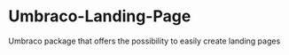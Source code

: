 # Umbraco-Landing-Page
Umbraco package that offers the possibility to easily create landing pages


